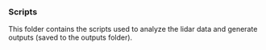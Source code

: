 ### Scripts
This folder contains the scripts used to analyze the lidar data and generate outputs (saved to the outputs folder).
